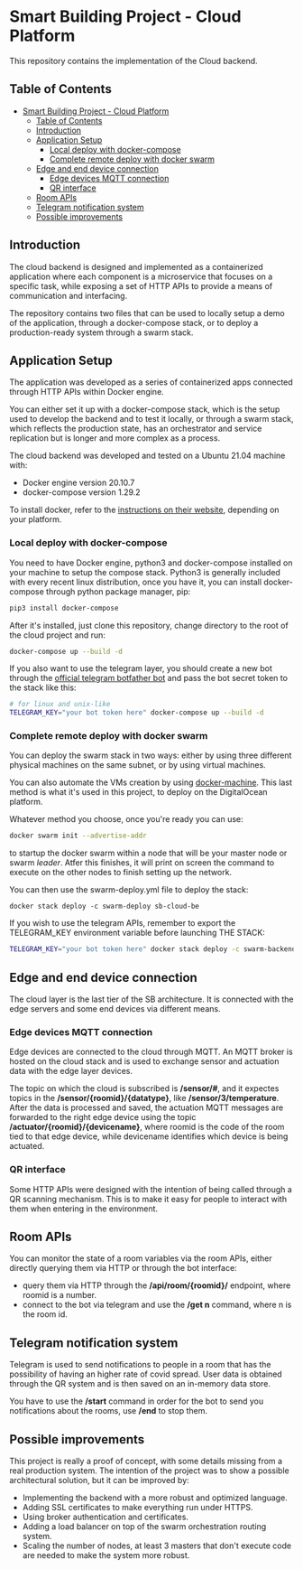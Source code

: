 # Smart Building Project - Cloud Platform

This repository contains the implementation of the Cloud backend.

## Table of Contents

- [Smart Building Project - Cloud Platform](#smart-building-project---cloud-platform)
  - [Table of Contents](#table-of-contents)
  - [Introduction](#introduction)
  - [Application Setup](#application-setup)
    - [Local deploy with docker-compose](#local-deploy-with-docker-compose)
    - [Complete remote deploy with docker swarm](#complete-remote-deploy-with-docker-swarm)
  - [Edge and end device connection](#edge-and-end-device-connection)
    - [Edge devices MQTT connection](#edge-devices-mqtt-connection)
    - [QR interface](#qr-interface)
  - [Room APIs](#room-apis)
  - [Telegram notification system](#telegram-notification-system)
  - [Possible improvements](#possible-improvements)

## Introduction

The cloud backend is designed and implemented as a containerized application where each component is a microservice that focuses on a specific task, while exposing a set of HTTP APIs to provide a means of communication and interfacing.

The repository contains two files that can be used to locally setup a demo of the application, through a docker-compose stack, or to deploy a production-ready system through a swarm stack. 

## Application Setup

The application was developed as a series of containerized apps connected through HTTP APIs within Docker engine.

You can either set it up with a docker-compose stack, which is the setup used to develop the backend and to test it locally, or through a swarm stack, which reflects the production state, has an orchestrator and service replication but is longer and more complex as a process.

The cloud backend was developed and tested on a Ubuntu 21.04 machine with:
- Docker engine version 20.10.7
- docker-compose version 1.29.2

To install docker, refer to the [instructions on their website](https://docs.docker.com/engine/), depending on your platform.

### Local deploy with docker-compose

You need to have Docker engine, python3 and docker-compose installed on your machine to setup the compose stack. Python3 is generally included with every recent linux distribution, once you have it, you can install docker-compose through python package manager, pip:

```bash
pip3 install docker-compose
```

After it's installed, just clone this repository, change directory to the root of the cloud project and run:

```bash
docker-compose up --build -d
```

If you also want to use the telegram layer, you should create a new bot through the [official telegram botfather bot](https://telegram.dog/BotFather) and pass the bot secret token to the stack like this:

```bash
# for linux and unix-like
TELEGRAM_KEY="your bot token here" docker-compose up --build -d
```

### Complete remote deploy with docker swarm

You can deploy the swarm stack in two ways: either by using three different physical machines on the same subnet, or by using virtual machines.

You can also automate the VMs creation by using [docker-machine](https://docs.docker.com/machine/install-machine/). This last method is what it's used in this project, to deploy on the DigitalOcean platform.

Whatever method you choose, once you're ready you can use:

```bash
docker swarm init --advertise-addr
```

to startup the docker swarm within a node that will be your master node or swarm *leader*. Atfer this finishes, it will print on screen the command to execute on the other nodes to finish setting up the network.

You can then use the swarm-deploy.yml file to deploy the stack:

```
docker stack deploy -c swarm-deploy sb-cloud-be
```

If you wish to use the telegram APIs, remember to export the TELEGRAM_KEY environment variable before launching THE STACK:

```bash
TELEGRAM_KEY="your bot token here" docker stack deploy -c swarm-backend.yml sb-cloud-be
```

## Edge and end device connection

The cloud layer is the last tier of the SB architecture. It is connected with the edge servers and some end devices via different means.

### Edge devices MQTT connection

Edge devices are connected to the cloud through MQTT. An MQTT broker is hosted on the cloud stack and is used to exchange sensor and actuation data with the edge layer devices.

The topic on which the cloud is subscribed is **/sensor/#**, and it expectes topics in the **/sensor/{roomid}/{datatype}**, like **/sensor/3/temperature**. After the data is processed and saved, the actuation MQTT messages are forwarded to the right edge device using the topic **/actuator/{roomid}/{devicename}**, where roomid is the code of the room tied to that edge device, while devicename identifies which device is being actuated.

### QR interface

Some HTTP APIs were designed with the intention of being called through a QR scanning mechanism. This is to make it easy for people to interact with them when entering in the environment.

## Room APIs 

You can monitor the state of a room variables via the room APIs, either directly querying them via HTTP or through the bot interface:

- query them via HTTP through the **/api/room/{roomid}/** endpoint, where roomid is a number.
- connect to the bot via telegram and use the **/get n** command, where n is the room id.

## Telegram notification system

Telegram is used to send notifications to people in a room that has the possibility of having an higher rate of covid spread. User data is obtained through the QR system and is then saved on an in-memory data store.

You have to use the **/start** command in order for the bot to send you notifications about the rooms, use **/end** to stop them.



## Possible improvements

This project is really a proof of concept, with some details missing from a real production system. The intention of the project was to show a possible architectural solution, but it can be improved by:

- Implementing the backend with a more robust and optimized language.
- Adding SSL certificates to make everything run under HTTPS.
- Using broker authentication and certificates.
- Adding a load balancer on top of the swarm orchestration routing system.
- Scaling the number of nodes, at least 3 masters that don't execute code are needed to make the system more robust.